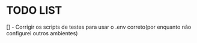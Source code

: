 # TODO LIST

[] - Corrigir os scripts de testes para usar o .env correto(por enquanto não configurei outros ambientes)
